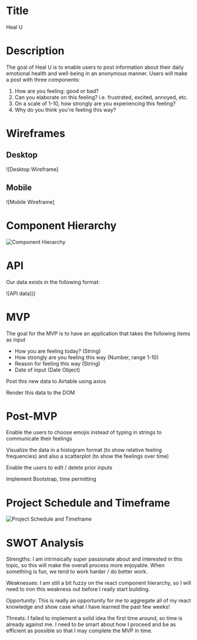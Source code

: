 # Title
Heal U

# Description
<p>The goal of Heal U is to enable users to post information about their daily emotional health and well-being in an anonymous manner. Users will make a post with three
components:</p>
<ol>
  <li>How are you feeling: good or bad?</li>
  <li>Can you elaborate on this feeling? i.e. frustrated, excited, annoyed, etc.</li>
  <li>On a scale of 1-10, how strongly are you experiencing this feeling?</li>
  <li>Why do you think you're feeling this way?</li>
  
</ol>

# Wireframes
## Desktop
![Desktop Wireframe]

## Mobile
![Mobile Wireframe]

# Component Hierarchy
![Component Hierarchy]()

# API
<p>Our data exists in the following format: </p>
![API data]()


# MVP
<p>The goal for the MVP is to have an application that takes the following items as input</p>
<ul>
  <li>How you are feeling today? (String) </li>
  <li>How strongly are you feeling this way (Number, range 1-10)</li>
  <li>Reason for feeling this way (String) </li>
  <li>Date of input (Date Object)</li>
</ul>
<p>Post this new data to Airtable using axios</p>
<p>Render this data to the DOM</p>

# Post-MVP
<p>Enable the users to choose emojis instead of typing in strings to communicate their feelings</p>
<p>Visualize the data in a histogram format (to show relative feeling frequencies) and also a scatterplot (to show the feelings over time)</p>
<p>Enable the users to edit / delete prior inputs</p>
<p>Implement Bootstrap, time permitting</p>

# Project Schedule and Timeframe
![Project Schedule and Timeframe]()

# SWOT Analysis
<p>Strengths: I am intrinsically super passionate about and interested in this topic, so this will make the overall process more enjoyable. When something is fun,
we tend to work harder / do better work. </p>
<p>Weaknesses: I am still a bit fuzzy on the react component hierarchy, so I will need to iron this weakness out before I really start building.</p>
<p>Opportunity: This is really an opportunity for me to aggregate all of my react knowledge and show case what I have learned the past few weeks!</p>
<p>Threats: I failed to implement a solid idea the first time around, so time is already against me. I need to be smart about how I proceed and be as efficient as 
possible so that I may complete the MVP in time.</p>








